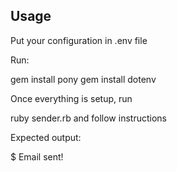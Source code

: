 <h2>Usage</h2>

Put your configuration in .env file

Run:

gem install pony
gem install dotenv

Once everything is setup, run

ruby sender.rb and follow instructions

Expected output:

$ Email sent!
